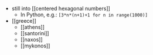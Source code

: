 - still into [[centered hexagonal numbers]] 
  - In Python, e.g.: `[3*n*(n+1)+1 for n in range(1000)]`
- [[greece]]
  - [[athens]]
  - [[santorini]]
  - [[naxos]]
  - [[mykonos]]
